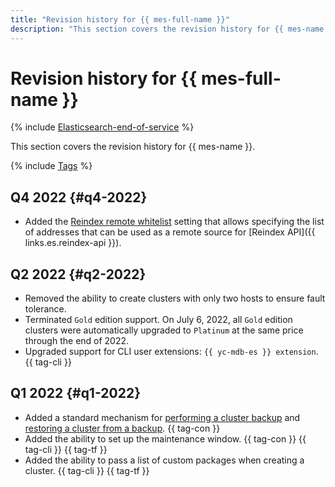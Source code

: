 ```yaml
---
title: "Revision history for {{ mes-full-name }}"
description: "This section covers the revision history for {{ mes-name }}."
---
```


# Revision history for {{ mes-full-name }}

{% include [Elasticsearch-end-of-service](../_includes/mdb/mes/note-end-of-service.md) %}

This section covers the revision history for {{ mes-name }}.

{% include [Tags](../_includes/mdb/release-notes-tags.md) %}

## Q4 2022 {#q4-2022}

* Added the [Reindex remote whitelist](concepts/settings-list.md#setting-reindex-remote-whitelist) setting that allows specifying the list of addresses that can be used as a remote source for [Reindex API]({{ links.es.reindex-api }}).

## Q2 2022 {#q2-2022}

* Removed the ability to create clusters with only two hosts to ensure fault tolerance.
* Terminated `Gold` edition support. On July 6, 2022, all `Gold` edition clusters were automatically upgraded to `Platinum` at the same price through the end of 2022.
* Upgraded support for CLI user extensions: `{{ yc-mdb-es }} extension`. {{ tag-cli }}

## Q1 2022 {#q1-2022}

* Added a standard mechanism for [performing a cluster backup](concepts/backup.md) and [restoring a cluster from a backup](operations/cluster-backups.md#restore). {{ tag-con }}
* Added the ability to set up the maintenance window. {{ tag-con }} {{ tag-cli }} {{ tag-tf }}
* Added the ability to pass a list of custom packages when creating a cluster. {{ tag-cli }} {{ tag-tf }}
